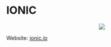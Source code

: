 # IONIC
<p align="center">
  <img src="https://ionic.io/img/home/home-iphone-device.png"/>
</p>

Website: [ionic.io](https://ionic.io/)

 